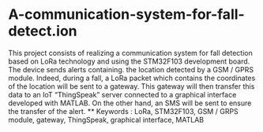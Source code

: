 # A-communication-system-for-fall-detect.ion
This project consists of realizing a communication system for fall detection based on LoRa technology and using the STM32F103 development board. The device sends alerts containing. the location detected by a GSM / GPRS module. Indeed, during a fall, a LoRa packet which contains the coordinates of the location will be sent to a gateway. This gateway will then transfer this data to an IoT “ThingSpeak” server connected to a graphical interface developed with MATLAB. On the other hand, an SMS will be sent to ensure the transfer of the alert. ** Keywords : LoRa, STM32F103, GSM / GRPS module, gateway, ThingSpeak, graphical interface, MATLAB
